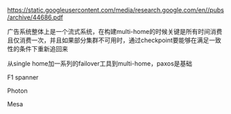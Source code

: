 https://static.googleusercontent.com/media/research.google.com/en//pubs/archive/44686.pdf

广告系统整体上是一个流式系统，在构建multi-home的时候关键是所有时间消费且仅消费一次，并且如果部分集群不可用时，通过checkpoint要能够在满足一致性的条件下重新追回来

从single home加一系列的failover工具到multi-home，paxos是基础

F1 spanner

Photon

Mesa
